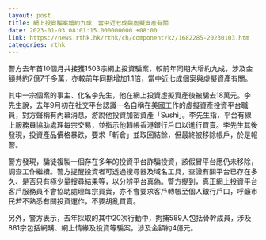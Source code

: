 ```yaml
---
layout: post
title: 網上投資騙案增約九成　當中近七成與虛擬資產有關
date: 2023-01-03 08:01:15.000000000 +08:00
link: https://news.rthk.hk/rthk/ch/component/k2/1682285-20230103.htm
categories: rthk
---
```


警方去年首10個月共接獲1503宗網上投資騙案，較前年同期大增約九成，涉及金額共約7億7千多萬，亦較前年同期增加1.1倍，當中近七成個案與虛擬資產有關。

其中一宗個案的事主、化名李先生，他在網上投資虛擬資產後被騙去18萬元。李先生說，去年9月初在社交平台認識一名自稱在美國工作的虛擬資產投資平台職員，對方聲稱有內幕消息，游說他投資加密資產「Sushi」。李先生指，平台有線上服務員協助處理每宗交易，並指示他轉帳香港銀行戶口以進行買賣。李先生其後發現，投資產品價格暴跌，要求「斬倉」並取回結餘，但最終被移除帳戶，於是報警。

警方發現，騙徒複製一個存在多年的投資平台詐騙投資，該假冒平台應仍未移除，調查工作繼續。警方提醒投資者可透過搜尋器及域名工具，查證有關平台已存在多久、是否只有極少量搜尋結果等，以分辨平台真偽。警方提到，真正網上投資平台客戶服務員不會協助處理每宗買賣，亦不會要求客戶轉帳至個人銀行戶口，呼籲市民若不熟悉有關投資運作，不要胡亂買賣。

另外，警方表示，去年採取的其中20次行動中，拘捕589人包括骨幹成員，涉及881宗包括網購、網上情緣及投資等騙案，涉及金額約4億元。
